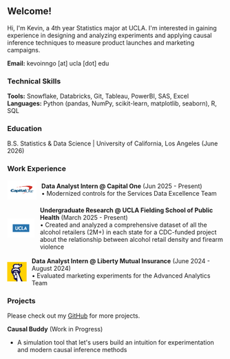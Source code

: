 ## Welcome!
Hi, I'm Kevin, a 4th year Statistics major at UCLA. I'm interested in gaining experience in designing and analyzing experiments and applying causal inference techniques to measure product launches and marketing campaigns. 

**Email:** kevoinngo [at] ucla [dot] edu

### Technical Skills
**Tools:** Snowflake, Databricks, Git, Tableau, PowerBI, SAS, Excel  
**Languages:** Python (pandas, NumPy, scikit-learn, matplotlib, seaborn), R, SQL

### Education 
B.S. Statistics & Data Science | University of California, Los Angeles (June 2026)

### Work Experience  

<div style="display: flex; align-items: center; margin: 16px 0;">
  <img src="assets/capital_one_logo.png" alt="Capital One" style="height: 45px; width: auto; margin-right: 12px; object-fit: contain;">
  <div>
    <strong>Data Analyst Intern @ Capital One</strong> (Jun 2025 - Present)
    <br>
    • Modernized controls for the Services Data Excellence Team
  </div>
</div>

<div style="display: flex; align-items: center; margin: 16px 0;">
  <img src="assets/ucla_logo.jpg" alt="UCLA" style="height: 45px; width: auto; margin-right: 12px; object-fit: contain;">
  <div>
    <strong>Undergraduate Research @ UCLA Fielding School of Public Health</strong> (March 2025 - Present)
    <br>
    • Created and analyzed a comprehensive dataset of all the alcohol retailers (2M+) in each state for a CDC-funded project about the relationship between alcohol retail density and firearm violence
  </div>
</div>

<div style="display: flex; align-items: center; margin: 16px 0;">
  <img src="assets/liberty_mutual_logo.png" alt="Liberty Mutual" style="height: 45px; width: auto; margin-right: 12px; object-fit: contain;">
  <div>
    <strong>Data Analyst Intern @ Liberty Mutual Insurance</strong> (June 2024 - August 2024)
    <br>
    • Evaluated marketing experiments for the Advanced Analytics Team
  </div>
</div>

### Projects  
Please check out my [GitHub](https://github.com/) for more projects.

**Causal Buddy** (Work in Progress)  
- A simulation tool that let's users build an intuition for experimentation and modern causal inference methods


